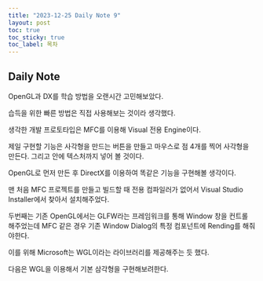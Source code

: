 ```yaml
---
title: "2023-12-25 Daily Note 9"
layout: post
toc: true
toc_sticky: true
toc_label: 목차
---
```


## Daily Note

OpenGL과 DX를 학습 방법을 오랜시간 고민해보았다.

습득을 위한 빠른 방법은 직접 사용해보는 것이라 생각했다.

생각한 개발 프로토타입은 MFC를 이용해 Visual 전용 Engine이다.

제일 구현할 기능은 사각형을 만드는 버튼을 만들고 마우스로 점 4개를 찍어 사각형을 만든다. 그리고 안에 텍스처까지 넣어 볼 것이다.

OpenGL로 먼저 만든 후 DirectX를 이용하여 똑같은 기능을 구현해볼 생각이다.

맨 처음 MFC 프로젝트를 만들고 빌드할 때 전용 컴파일러가 없어서 Visual Studio Installer에서 찾아서 설치해주었다.

두번째는 기존 OpenGL에서는 GLFW라는 프레임워크를 통해 Window 창을 컨트롤 해주었는데 MFC 같은 경우 기존 Window Dialog의 특정 컴포넌트에 Rending를 해줘야한다.

이를 위해 Microsoft는 WGL이라는 라이브러리를 제공해주는 듯 했다.

다음은 WGL을 이용해서 기본 삼각형을 구현해보려한다.


